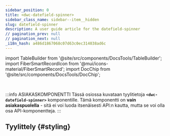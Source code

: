 ```yaml
---
sidebar_position: 0
title: <dwc-datefield-spinner>
sidebar_class_name: sidebar--item__hidden
slug: datefield-spinner
description: A user guide article for the datefield-spinner
// pagination_prev: null
// pagination_next: null
_i18n_hash: a486d1867068c07d63c0ec314038ad6c
---
```

import TableBuilder from '@site/src/components/DocsTools/TableBuilder';
import FiberSmartRecordIcon from '@mui/icons-material/FiberSmartRecord';
import DocChip from '@site/src/components/DocsTools/DocChip';

<DocChip chip='shadow' />

<br />

:::info ASIAKASKOMPONENTTI
Tässä osiossa kuvataan tyylitietoja **`<dwc-datefield-spinner>`** komponentille. Tämä komponentti on **vain asiakaspuolella** - sitä ei voi luoda itsenäisesti API:n kautta, mutta se voi olla osa API-komponentteja.
:::

## Tyylittely {#styling}

<TableBuilder name="dwc-datefield-spinner" clientComponent />
